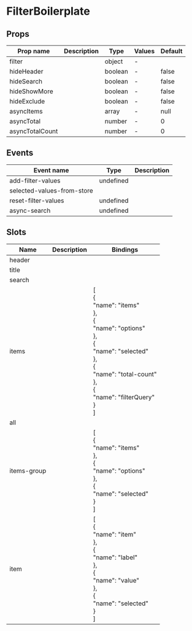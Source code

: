 # FilterBoilerplate

## Props

| Prop name       | Description | Type    | Values | Default |
| --------------- | ----------- | ------- | ------ | ------- |
| filter          |             | object  | -      |         |
| hideHeader      |             | boolean | -      | false   |
| hideSearch      |             | boolean | -      | false   |
| hideShowMore    |             | boolean | -      | false   |
| hideExclude     |             | boolean | -      | false   |
| asyncItems      |             | array   | -      | null    |
| asyncTotal      |             | number  | -      | 0       |
| asyncTotalCount |             | number  | -      | 0       |

## Events

| Event name                 | Type      | Description |
| -------------------------- | --------- | ----------- |
| add-filter-values          | undefined |
| selected-values-from-store |           |
| reset-filter-values        | undefined |
| async-search               | undefined |

## Slots

| Name        | Description | Bindings                                                                                                                                                                                    |
| ----------- | ----------- | ------------------------------------------------------------------------------------------------------------------------------------------------------------------------------------------- |
| header      |             |                                                                                                                                                                                             |
| title       |             |                                                                                                                                                                                             |
| search      |             |                                                                                                                                                                                             |
| items       |             | [<br> {<br> "name": "items"<br> },<br> {<br> "name": "options"<br> },<br> {<br> "name": "selected"<br> },<br> {<br> "name": "total-count"<br> },<br> {<br> "name": "filterQuery"<br> }<br>] |
| all         |             |                                                                                                                                                                                             |
| items-group |             | [<br> {<br> "name": "items"<br> },<br> {<br> "name": "options"<br> },<br> {<br> "name": "selected"<br> }<br>]                                                                               |
| item        |             | [<br> {<br> "name": "item"<br> },<br> {<br> "name": "label"<br> },<br> {<br> "name": "value"<br> },<br> {<br> "name": "selected"<br> }<br>]                                                 |
